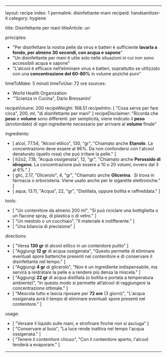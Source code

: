 ---

layout: recipe
index: 1
permalink: disinfettante-mani
recipeid: handsanitizer-it
category: hygiene

title: Disinfettante per mani
titleArticle: un

principles:
  - "Per disinfettare la nostra pelle da virus e batteri è sufficiente <strong>lavarla a fondo, per almeno 30 secondi, con acqua e sapone</strong>"
  - "Un disinfettante per mani è utile solo nelle situazioni in cui non sono accessibili acqua e sapone"
  - "L'alcool è efficace nell’eliminare virus e batteri, soprattutto se utilizzato con una <strong>concentrazione del 60-80%</strong> in volume anziché puro"

timeToMake: 5 minuti
timeToUse: 72 ore
sources:
  - World Health Organization
  - '"Scienza in Cucina", Dario Bressanini'

recipeVolume: 200
recipeWeight: 168.51
recipeIntro: [ "Cosa serve per fare circa", 200, ml, "di disinfettante per mani" ]
recipeDisclaimer: "Ricorda che <strong>peso</strong> e <strong>volume</strong> sono differenti: per semplicità, viene indicato il <strong>peso</strong> (arrotondato) di ogni ingrediente necessario per arrivare al <strong>volume</strong> finale"

ingredients:
  - [ alcol, 77.54, "Alcool etilico", 130, "gr", "Chiamato anche <strong>Etanolo</strong>. La concentrazione deve essere al 96%. Da non confondersi con l'alcool denaturato (quello rosa) che può irritare la pelle." ]
  - [ h2o2, 7.18, "Acqua ossigenata", 12, "gr", "Chiamato anche <strong>Perossido di idrogeno</strong>. La concentrazione può essere a 10 o 20 volumi, ovvero dal 3 al 6%." ]
  - [ glic, 2.17, "Glicerolo", 4, "gr", "Chiamato anche <strong>Glicerina</strong>.  Si trova in farmacia o erboristeria. Viene usato anche per le sigarette elettroniche." ]
  - [ aqua, 13.11, "Acqua", 22, "gr", "Distillata, oppure bollita e raffreddata." ]

tools:
  - [ "Un contenitore da almeno <span data-qty='volume'>200</span> ml", "Si può riciclare una bottiglietta o un flacone spray, di plastica o di vetro." ]
  - [ "Un mestolo o un cucchiaio", "Il materiale è indifferente." ]
  - [ "Una bilancia di precisione" ]

directions:
  - [ "Versa <strong><span data-qty='alcol'>130</span> gr</strong> di alcool etilico in un contenitore pulito" ]
  - [ "Aggiungi <strong><span data-qty='h2o2'>12</span> gr</strong> di acqua ossigenata", "Questo permette di eliminare eventuali spore batteriche presenti nel contenitore e di conservare il disinfettante nel tempo." ]
  - [ "Aggiungi <strong><span data-qty='glic'>4</span> gr</strong> di glicerolo", "Non è un ingrediente indispensabile, ma servirà a reidratare la pelle e a rendere più densa la miscela." ]
  - [ "Aggiungi <strong><span data-qty='aqua'>22</span> gr</strong> di acqua distillata (o bollita e portata a temperatura ambiente)", "In questo modo si permette all’alcool di raggiungere la concentrazione ottimale." ]
  - [ "Mescola tutto e lascia riposare per <strong>72 ore</strong> (3 giorni)", "L'acqua ossigenata avrà il tempo di eliminare eventuali spore presenti nel contenitore." ]

usage:
  - [ "Versare il liquido sulle mani, e strofinare finché non si asciuga" ]
  - [ "Conservare al buio", "La luce rende inattiva nel tempo l'acqua ossigenata." ]
  - [ "Tenere il contenitore chiuso", "Con il contenitore aperto, l'alcool tenderà a evaporare." ]

---
